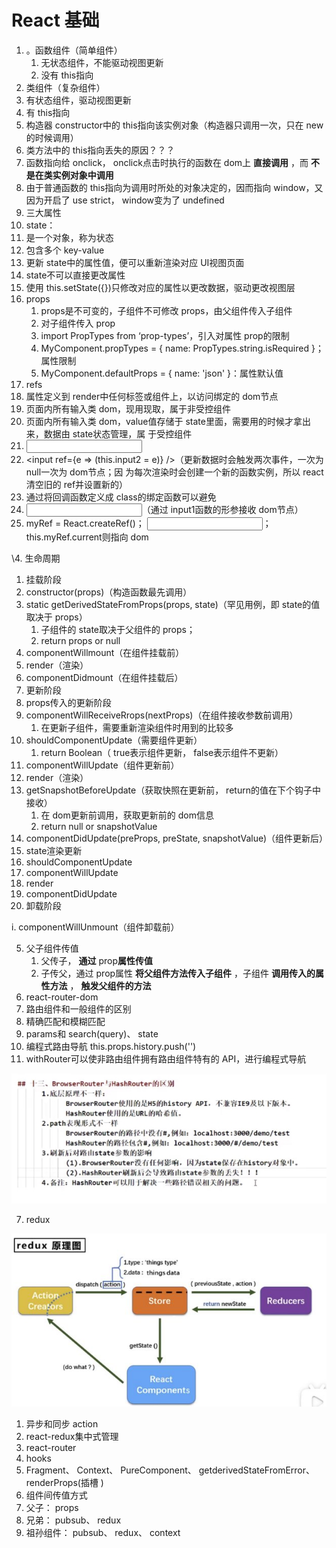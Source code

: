 # React 基础

1. 。函数组件（简单组件）
   1. ⽆状态组件，不能驱动视图更新
   1. 没有 this指向
1. 类组件（复杂组件）
1. 有状态组件，驱动视图更新
1. 有 this指向
1. 构造器 constructor中的 this指向该实例对象（构造器只调⽤⼀次，只在 new的时候调⽤）
1. 类⽅法中的 this指向丢失的原因？？？
1. 函数指向给 onclick， onclick点击时执⾏的函数在 dom上 **直接调⽤** ，⽽ **不是在类实例对象中调⽤**
1. 由于普通函数的 this指向为调⽤时所处的对象决定的，因⽽指向 window，⼜因为开启了 use strict， window变为了 undefined
3. 三⼤属性
1. state：
1. 是⼀个对象，称为状态
1. 包含多个 key-value
1. 更新 state中的属性值，便可以重新渲染对应 UI视图⻚⾯
1. state不可以直接更改属性
1. 使⽤ this.setState({})只修改对应的属性以更改数据，驱动更改视图层
2. props
   1. props是不可变的，⼦组件不可修改 props，由⽗组件传⼊⼦组件
   1. 对⼦组件传⼊ prop<A name="1" name1={1}></A>
   1. import PropTypes from ‘prop-typesʼ，引⼊对属性 prop的限制
   1. MyComponent.propTypes = { name: PropTypes.string.isRequired }；属性限制
   1. MyComponent.defaultProps = { name: 'json' }：属性默认值
2. refs
1. 属性定义到 render中任何标签或组件上，以访问绑定的 dom节点
1. ⻚⾯内所有输⼊类 dom，现⽤现取，属于⾮受控组件
1. ⻚⾯内所有输⼊类 dom，value值存储于 state⾥⾯，需要⽤的时候才拿出来，数据由 state状态管理，属 于受控组件
1. <input ref="input1" />
1. <input ref={e => (this.input2 = e)} />（更新数据时会触发两次事件，⼀次为 null⼀次为 dom节点；因 为每次渲染时会创建⼀个新的函数实例，所以 react清空旧的 ref并设置新的）
1. 通过将回调函数定义成 class的绑定函数可以避免
1. <input ref={this.input1} />（通过 input1函数的形参接收 dom节点）
1. myRef = React.createRef()； <input ref={this.myRef} />； this.myRef.current则指向 dom

\4. ⽣命周期

1. 挂载阶段
1. constructor(props)（构造函数最先调⽤）
1. static getDerivedStateFromProps(props, state)（罕⻅⽤例，即 state的值取决于 props）
   1. ⼦组件的 state取决于⽗组件的 props；
   1. return props or null
1. componentWillmount（在组件挂载前）
4. render（渲染）
4. componentDidmount（在组件挂载后）
2. 更新阶段
1. props传⼊的更新阶段
1. componentWillReceiveRrops(nextProps)（在组件接收参数前调⽤）
   1. 在更新⼦组件，需要重新渲染组件时⽤到的⽐较多
1. shouldComponentUpdate（需要组件更新）
   1. return Boolean（ true表示组件更新， false表示组件不更新）
1. componentWillUpdate（组件更新前）
1. render（渲染）
1. getSnapshotBeforeUpdate（获取快照在更新前， return的值在下个钩⼦中接收）
   1. 在 dom更新前调⽤，获取更新前的 dom信息
   1. return null or snapshotValue
1. componentDidUpdate(preProps, preState, snapshotValue)（组件更新后）
2. state渲染更新
1. shouldComponentUpdate
1. componentWillUpdate
1. render
1. componentDidUpdate
3. 卸载阶段

i. componentWillUnmount（组件卸载前）

5. ⽗⼦组件传值
   1. ⽗传⼦， **通过** prop**属性传值**
   1. ⼦传⽗，通过 prop属性 **将⽗组件⽅法传⼊⼦组件** ，⼦组件 **调⽤传⼊的属性⽅法** ， **触发⽗组件的⽅法**
5. react-router-dom
1. 路由组件和⼀般组件的区别
1. 精确匹配和模糊匹配
1. params和 search(query)、 state
1. 编程式路由导航 this.props.history.push('')
1. withRouter可以使⾮路由组件拥有路由组件特有的 API，进⾏编程式导航

![](./assets/Aspose.Words.bdb07b23-8480-466b-9fef-08b6ea7387cb.001.jpeg)

7. redux

![](./assets/Aspose.Words.bdb07b23-8480-466b-9fef-08b6ea7387cb.002.jpeg)

1. 异步和同步 action
1. react-redux集中式管理
8. react-router
8. hooks
8. Fragment、 Context、 PureComponent、 getderivedStateFromError、 renderProps(插槽 )
8. 组件间传值⽅式
1. ⽗⼦： props
1. 兄弟： pubsub、 redux
1. 祖孙组件： pubsub、 redux、 context
